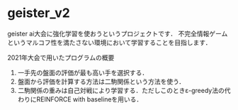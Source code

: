 # geister_v2
 geister ai大会に強化学習を使おうというプロジェクトです．
 不完全情報ゲームというマルコフ性を満たさない環境において学習することを目指します．

2021年大会で用いたプログラムの概要

1. 一手先の盤面の評価が最も高い手を選択する．
2. 盤面から評価を計算する方法は二駒関係という方法を使う．
3. 二駒関係の重みは自己対戦により学習する．ただしこのときε-greedy法の代わりにREINFORCE with baselineを用いる．
